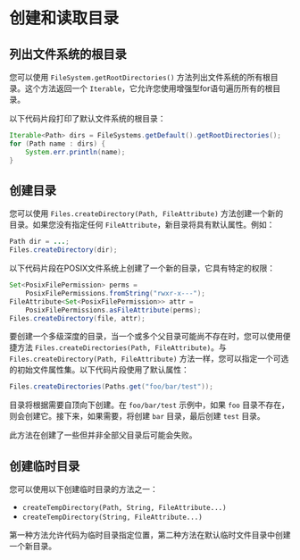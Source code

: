 # 创建和读取目录

## 列出文件系统的根目录
您可以使用 `FileSystem.getRootDirectories()` 方法列出文件系统的所有根目录。这个方法返回一个 `Iterable`，它允许您使用增强型for语句遍历所有的根目录。

以下代码片段打印了默认文件系统的根目录：

```java
Iterable<Path> dirs = FileSystems.getDefault().getRootDirectories();
for (Path name : dirs) {
    System.err.println(name);
}
```

## 创建目录
您可以使用 `Files.createDirectory(Path, FileAttribute)` 方法创建一个新的目录。如果您没有指定任何 `FileAttribute`，新目录将具有默认属性。例如：

```java
Path dir = ...;
Files.createDirectory(dir);
```

以下代码片段在POSIX文件系统上创建了一个新的目录，它具有特定的权限：

```java
Set<PosixFilePermission> perms =
    PosixFilePermissions.fromString("rwxr-x---");
FileAttribute<Set<PosixFilePermission>> attr =
    PosixFilePermissions.asFileAttribute(perms);
Files.createDirectory(file, attr);
```

要创建一个多级深度的目录，当一个或多个父目录可能尚不存在时，您可以使用便捷方法 `Files.createDirectories(Path, FileAttribute)`。与 `Files.createDirectory(Path, FileAttribute)` 方法一样，您可以指定一个可选的初始文件属性集。以下代码片段使用了默认属性：

```java
Files.createDirectories(Paths.get("foo/bar/test"));
```

目录将根据需要自顶向下创建。在 `foo/bar/test` 示例中，如果 `foo` 目录不存在，则会创建它。接下来，如果需要，将创建 `bar` 目录，最后创建 `test` 目录。

此方法在创建了一些但并非全部父目录后可能会失败。

## 创建临时目录
您可以使用以下创建临时目录的方法之一：

- `createTempDirectory(Path, String, FileAttribute...)`
- `createTempDirectory(String, FileAttribute...)`

第一种方法允许代码为临时目录指定位置，第二种方法在默认临时文件目录中创建一个新目录。


